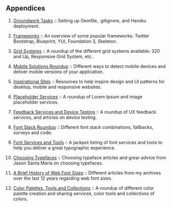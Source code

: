 Appendices
----------

1.  [Groundwork Tasks][Appendix 1]
    :: Setting up Gemfile, .gitignore, and Heroku deployment.

2.  [Frameworks][Appendix 2]
    :: An overview of some popular frameworks: Twitter Bootstrap, Blueprint, YUI, Foundation 3, Skeleton.

3.  [Grid Systems][Appendix 3]
    :: A roundup of the different grid systems available: 320 and Up, Responsive Grid System, etc..

4.  [Mobile Solutions Roundup][Appendix 4]
    :: Different ways to detect mobile devices and deliver mobile versions of your application.

5.  [Inspirational Sites][Appendix 5]
    :: Resources to help inspire design and UI patterns for desktop, mobile and responsive websites.

6.  [Placeholder Services][Appendix 6]
    :: A roundup of Lorem Ipsum and image placeholder services.

7.  [Feedback Services and Device Testing][Appendix 7]
    :: A roundup of UX feedback services, and articles on device testing.

8.  [Font Stack Roundup][Appendix 8]
    :: Different font stack combinations, fallbacks, surveys and code.

9.  [Font Services and Tools][Appendix 9]
    :: A jackpot listing of font services and tools to help you deliver a great typographic experience.

10.  [Choosing Typefaces][Appendix 10]
    :: Choosing typeface articles and grear advice from Jason Santa Maria on choosing typefaces.

11. [A Brief History of Web Font Sizes][Appendix 11]
    :: Different articles from my archives over the last 12 years regarding web font sizes.

12. [Color Palettes, Tools and Collections][Appendix 12]
    :: A roundup of different color palette creation and sharing services, color tools and collections of colors.

[Appendix 1]:           https://github.com/maxxiimo/the-front-end-manifesto/blob/master/appendix-1.md#appendix-1
[Appendix 2]:           https://github.com/maxxiimo/the-front-end-manifesto/blob/master/appendix-2.md#appendix-2
[Appendix 3]:           https://github.com/maxxiimo/the-front-end-manifesto/blob/master/appendix-3.md#appendix-3
[Appendix 4]:           https://github.com/maxxiimo/the-front-end-manifesto/blob/master/appendix-4.md#appendix-4
[Appendix 5]:           https://github.com/maxxiimo/the-front-end-manifesto/blob/master/appendix-5.md#appendix-5
[Appendix 6]:           https://github.com/maxxiimo/the-front-end-manifesto/blob/master/appendix-6.md#appendix-6
[Appendix 7]:           https://github.com/maxxiimo/the-front-end-manifesto/blob/master/appendix-7.md#appendix-7
[Appendix 8]:           https://github.com/maxxiimo/the-front-end-manifesto/blob/master/appendix-8.md#appendix-8
[Appendix 9]:           https://github.com/maxxiimo/the-front-end-manifesto/blob/master/appendix-9.md#appendix-9
[Appendix 10]:          https://github.com/maxxiimo/the-front-end-manifesto/blob/master/appendix-10.md#appendix-10
[Appendix 11]:          https://github.com/maxxiimo/the-front-end-manifesto/blob/master/appendix-11.md#appendix-11
[Appendix 12]:          https://github.com/maxxiimo/the-front-end-manifesto/blob/master/appendix-12.md#appendix-12
